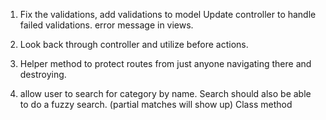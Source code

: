 


1. Fix the validations, add validations to model
Update controller to handle failed validations. 
error message in views. 

2. Look back through controller and utilize before actions. 

3. Helper method to protect routes from just anyone navigating there and destroying. 

4. allow user to search for category by name. Search should also be able to do a fuzzy search. (partial matches will show up) Class method




